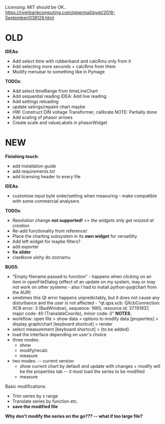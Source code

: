Licensing: MIT should be OK.. https://riverbankcomputing.com/pipermail/pyqt/2016-September/038129.html

# OLD

**IDEAs**:
 - Add select time with rubberband and calcRms only from it
 - Add selecting more seconds + calcRms from them
 - Modify menubar to something like in Pymage

**TODOs**:
 - Add select timeRange from timeLineChart
 - Add sequential reading IDEA: Add live reading
 - Add settings reloading
 - update setings/repaint chart maybe
 - HW: Construct DIN voltage Transformer, calibrate    NOTE: Partially done
 - Add scaling of phasor arrows
 - Create scale and valueLabels in phasorWidget

# NEW

**Finishing touch**:
 - add installation guide
 - add requirements.txt
 - add licensing header to every file

**IDEAs**:
  - customise input byte order/setting when measuring - make compatible with some commercial analysers

**TODOs**:
 - Resolution change **not supported!** >> *the widgets only get resized at creation*
 - Re-add functionality from reference/
 - Place the charting subsystem in its **own widget** for versatility
 - Add left widget for maybe filters?
 - add exporter
 - **fix slider**
 - ciastkove ulohy do zoznamu

**BUGS**:
 - "Empty filename passed to function" - happens when clicking on an item in openFileDialog {effect of an update on my system, may or may not work on other systems - also I had to install python-pyqtchart from the AUR}
 - smetimes this Qt error happens unpredictably, but it does not cause any disturbance and the user is not affected - "qt.qpa.xcb: QXcbConnection: XCB error: 3 (BadWindow), sequence: 1665, resource id: 37781937, major code: 40 (TranslateCoords), minor code: 0"
**NOTES**:
 - workflow: open file > show data > options to modify data [properties] > display graph/chart [keyboard shortcut] > render
 - select measurement [keyboard shortcut] > {to be added}
 - load the interface depending on user's choice
 - three modes:
    - show
    - modify/recalc
    - measure
 - two modes: -- current version
    - show current chart by default and update with changes + modify will be the properties tab -- it must load the series to be modified
    - measure

Basic modifications:
 - Trim series by x range
 - Translate series by function etc.
 - **save the modified file**

**Why don't modify the series on the go??? -- what if too large file?**
